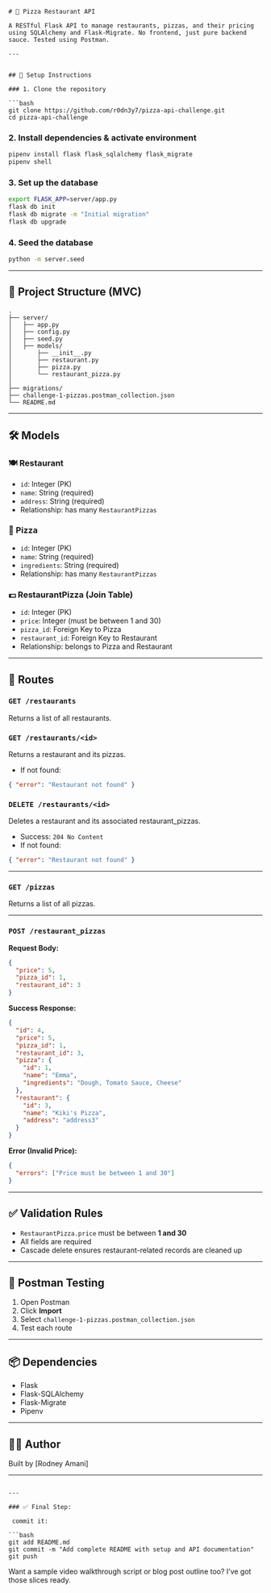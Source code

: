 

````
# 🍕 Pizza Restaurant API

A RESTful Flask API to manage restaurants, pizzas, and their pricing using SQLAlchemy and Flask-Migrate. No frontend, just pure backend sauce. Tested using Postman.

---


## 🚀 Setup Instructions

### 1. Clone the repository

```bash
git clone https://github.com/r0dn3y7/pizza-api-challenge.git
cd pizza-api-challenge
````

### 2. Install dependencies & activate environment

```bash
pipenv install flask flask_sqlalchemy flask_migrate
pipenv shell
```

### 3. Set up the database

```bash
export FLASK_APP=server/app.py
flask db init
flask db migrate -m "Initial migration"
flask db upgrade
```

### 4. Seed the database

```bash
python -m server.seed
```

---

## 🧱 Project Structure (MVC)

```
.
├── server/
│   ├── app.py                  
│   ├── config.py               
│   ├── seed.py                 
│   ├── models/
│       ├── __init__.py
│       ├── restaurant.py
│       ├── pizza.py
│       └── restaurant_pizza.py
│   
├── migrations/
├── challenge-1-pizzas.postman_collection.json
└── README.md
```

---

## 🛠 Models

### 🍽️ Restaurant

* `id`: Integer (PK)
* `name`: String (required)
* `address`: String (required)
* Relationship: has many `RestaurantPizzas`

### 🍕 Pizza

* `id`: Integer (PK)
* `name`: String (required)
* `ingredients`: String (required)
* Relationship: has many `RestaurantPizzas`

### 💵 RestaurantPizza (Join Table)

* `id`: Integer (PK)
* `price`: Integer (must be between 1 and 30)
* `pizza_id`: Foreign Key to Pizza
* `restaurant_id`: Foreign Key to Restaurant
* Relationship: belongs to Pizza and Restaurant

---

## 🔌 Routes

### `GET /restaurants`

Returns a list of all restaurants.

### `GET /restaurants/<id>`

Returns a restaurant and its pizzas.

* If not found:

```json
{ "error": "Restaurant not found" }
```

### `DELETE /restaurants/<id>`

Deletes a restaurant and its associated restaurant\_pizzas.

* Success: `204 No Content`
* If not found:

```json
{ "error": "Restaurant not found" }
```

---

### `GET /pizzas`

Returns a list of all pizzas.

---

### `POST /restaurant_pizzas`

**Request Body:**

```json
{
  "price": 5,
  "pizza_id": 1,
  "restaurant_id": 3
}
```

**Success Response:**

```json
{
  "id": 4,
  "price": 5,
  "pizza_id": 1,
  "restaurant_id": 3,
  "pizza": {
    "id": 1,
    "name": "Emma",
    "ingredients": "Dough, Tomato Sauce, Cheese"
  },
  "restaurant": {
    "id": 3,
    "name": "Kiki's Pizza",
    "address": "address3"
  }
}
```

**Error (Invalid Price):**

```json
{
  "errors": ["Price must be between 1 and 30"]
}
```

---

## ✅ Validation Rules

* `RestaurantPizza.price` must be between **1 and 30**
* All fields are required
* Cascade delete ensures restaurant-related records are cleaned up

---

## 🧪 Postman Testing

1. Open Postman
2. Click **Import**
3. Select `challenge-1-pizzas.postman_collection.json`
4. Test each route

---

## 📦 Dependencies

* Flask
* Flask-SQLAlchemy
* Flask-Migrate
* Pipenv

---

## 👨‍🍳 Author

Built by [Rodney Amani]

---

````

---

### ✅ Final Step:

 commit it:

```bash
git add README.md
git commit -m "Add complete README with setup and API documentation"
git push
````

Want a sample video walkthrough script or blog post outline too? I’ve got those slices ready.
